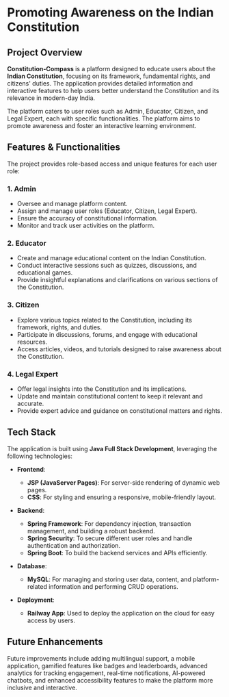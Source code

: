 # Promoting Awareness on the Indian Constitution

## Project Overview
**Constitution-Compass** is a platform designed to educate users about the **Indian Constitution**, focusing on its framework, fundamental rights, and citizens' duties. The application provides detailed information and interactive features to help users better understand the Constitution and its relevance in modern-day India. 

The platform caters to user roles such as Admin, Educator, Citizen, and Legal Expert, each with specific functionalities. The platform aims to promote awareness and foster an interactive learning environment.

## Features & Functionalities
The project provides role-based access and unique features for each user role:

### 1. **Admin**
   - Oversee and manage platform content.
   - Assign and manage user roles (Educator, Citizen, Legal Expert).
   - Ensure the accuracy of constitutional information.
   - Monitor and track user activities on the platform.

### 2. **Educator**
   - Create and manage educational content on the Indian Constitution.
   - Conduct interactive sessions such as quizzes, discussions, and educational games.
   - Provide insightful explanations and clarifications on various sections of the Constitution.

### 3. **Citizen**
   - Explore various topics related to the Constitution, including its framework, rights, and duties.
   - Participate in discussions, forums, and engage with educational resources.
   - Access articles, videos, and tutorials designed to raise awareness about the Constitution.

### 4. **Legal Expert**
   - Offer legal insights into the Constitution and its implications.
   - Update and maintain constitutional content to keep it relevant and accurate.
   - Provide expert advice and guidance on constitutional matters and rights.

## Tech Stack
The application is built using **Java Full Stack Development**, leveraging the following technologies:

- **Frontend**: 
   - **JSP (JavaServer Pages)**: For server-side rendering of dynamic web pages.
   - **CSS**: For styling and ensuring a responsive, mobile-friendly layout.  
  
- **Backend**:
   - **Spring Framework**: For dependency injection, transaction management, and building a robust backend.
   - **Spring Security**: To secure different user roles and handle authentication and authorization.
   - **Spring Boot**: To build the backend services and APIs efficiently.
  
- **Database**: 
   - **MySQL**: For managing and storing user data, content, and platform-related information and performing CRUD operations.
  
  
- **Deployment**:
   - **Railway App**: Used to deploy the application on the cloud for easy access by users.

## Future Enhancements
Future improvements include adding multilingual support, a mobile application, gamified features like badges and leaderboards, advanced analytics for tracking engagement, real-time notifications, AI-powered chatbots, and enhanced accessibility features to make the platform more inclusive and interactive.
